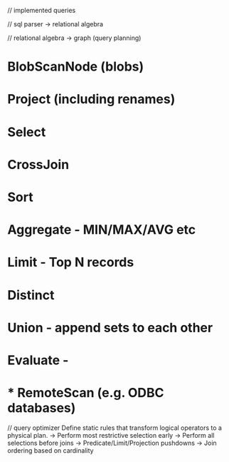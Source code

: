 
// implemented queries



// sql parser -> relational algebra

// relational algebra -> graph (query planning)

# BlobScanNode (blobs)
# Project (including renames)
# Select
# CrossJoin
# Sort
# Aggregate - MIN/MAX/AVG etc
# Limit - Top N records
# Distinct
# Union - append sets to each other
# Evaluate -

# * RemoteScan (e.g. ODBC databases)


// query optimizer
Define static rules that transform logical operators to a physical plan.
→ Perform most restrictive selection early
→ Perform all selections before joins
→ Predicate/Limit/Projection pushdowns
→ Join ordering based on cardinality